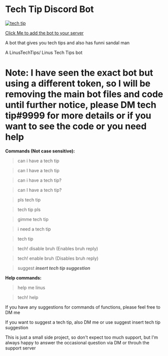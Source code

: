 ﻿# Tech Tip Discord Bot
 
<a href="https://top.gg/bot/703685163191762944" >
  <img src="https://top.gg/api/widget/703685163191762944.svg" alt="tech tip" />
</a>

[Click Me to add the bot to your server](https://discord.com/oauth2/authorize?client_id=703685163191762944&scope=bot&permissions=8)

A bot that gives you tech tips and also has funni sandal man

A LinusTechTips/ Linus Tech Tips bot

# Note: I have seen the exact bot but using a different token, so I will be removing the main bot files and code until further notice, please DM tech tip#9999 for more details or if you want to see the code or you need help

**Commands (Not case sensitive):**

> can i have a tech tip

> can I have a tech tip

> can i have a tech tip?

> can I have a tech tip?

> pls tech tip

> tech tip pls

> gimme tech tip

> i need a tech tip

> tech tip

> tech! disable bruh (Enables bruh reply)

> tech! enable bruh (Disables bruh reply)

> suggest ***insert tech tip suggestion***

**Help commands:**

> help me linus

> tech! help


If you have any suggestions for commands of functions, please feel free to DM me

If you want to suggest a tech tip, also DM me or use suggest insert tech tip suggestion

This is just a small side project, so don't expect too much support, but I'm always happy to answer the occasional question via DM or throuh the support server
